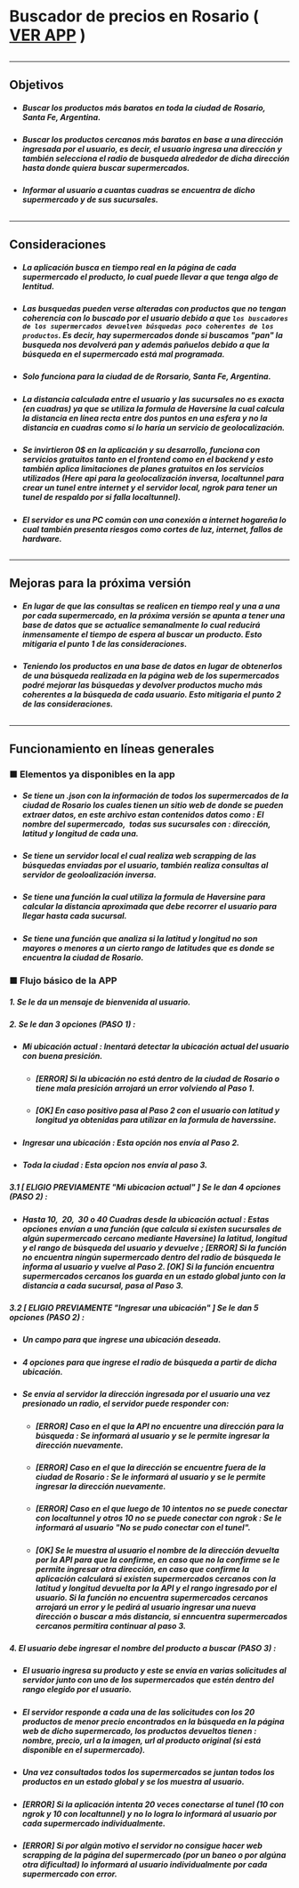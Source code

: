 # Buscador de precios en Rosario __( [VER APP](https://davidoreiro97.github.io/BuscadorPreciosRosario/) )__
##
----
## Objetivos 
- ##### Buscar los productos más baratos en toda la ciudad de Rosario, Santa Fe, Argentina. 
- ##### Buscar los productos cercanos más baratos en base a una dirección ingresada por el usuario, es decir, el usuario ingresa una dirección y también selecciona el radio de busqueda alrededor de dicha dirección hasta donde quiera buscar supermercados.
- ##### Informar al usuario a cuantas cuadras se encuentra de dicho supermercado y de sus sucursales.
## 
---
## Consideraciones
- ##### La aplicación busca en tiempo real en la página de cada supermercado el producto, lo cual puede llevar a que tenga algo de lentitud.                                                    
- ##### Las busquedas pueden verse alteradas con productos que no tengan coherencia con lo buscado por el usuario debido a que `los buscadores de los supermercados devuelven búsquedas poco coherentes de los productos`. Es decir, hay supermercados donde si buscamos "pan" la busqueda nos devolverá pan y además pañuelos debido a que la búsqueda en el supermercado está mal programada.

- ##### Solo funciona para la ciudad de de Rorsario, Santa Fe, Argentina.
- ##### La distancia calculada entre el usuario y las sucursales no es exacta (en cuadras) ya que se utiliza la formula de Haversine la cual calcula la distancia en línea recta entre dos puntos en una esfera y no la distancia en cuadras como sí lo haría un servicio de geolocalización.
- ##### Se invirtieron 0$ en la aplicación y su desarrollo, funciona con servicios gratuitos tanto en el frontend como en el backend y esto también aplica limitaciones de planes gratuitos en los servicios utilizados (Here api para la geolocalización inversa, localtunnel para crear un tunel entre internet y el servidor local, ngrok para tener un tunel de respaldo por si falla localtunnel).
- ##### El servidor es una PC común con una conexión a internet hogareña lo cual también presenta riesgos como cortes de luz, internet, fallos de hardware.
##
---
## Mejoras para la próxima versión
-  ##### En lugar de que las consultas se realicen en tiempo real y una a una por cada supermercado, en la próxima versión se apunta a tener una base de datos que se actualice semanalmente lo cual reducirá inmensamente el tiempo de espera al buscar un producto. __Esto mitigaria el punto 1 de las consideraciones.__
-  ##### Teniendo los productos en una base de datos en lugar de obtenerlos de una búsqueda realizada en la página web de los supermercados podré mejorar las búsquedas y devolver productos mucho más coherentes a la búsqueda de cada usuario. __Esto mitigaria el punto 2 de las consideraciones.__
##
---
## Funcionamiento en líneas generales
### ■ Elementos ya disponibles en la app
- ##### Se tiene un .json con la información de todos los supermercados de la ciudad de Rosario los cuales tienen un sitio web de donde se pueden extraer datos, en este archivo estan contenidos datos como : El nombre del supermercado,&nbsp; todas sus sucursales con : dirección, latitud y longitud de cada una.
- ##### Se tiene un servidor local el cual realiza web scrapping de las búsquedas enviadas por el usuario, también realiza consultas al servidor de geoloalización inversa.
- ##### Se tiene una función la cual utiliza la formula de Haversine para calcular la distancia aproximada que debe recorrer el usuario para llegar hasta cada sucursal.
- ##### Se tiene una función que analiza si la latitud y longitud no son mayores o menores a un cierto rango de latitudes que es donde se encuentra la ciudad de Rosario.
### ■ Flujo básico de la APP
##### 1.  Se le da un mensaje de bienvenida al usuario.
##### 2. Se le dan 3 opciones (**PASO 1**) :
- ##### Mi ubicación actual : Inentará detectar la ubicación actual del usuario con buena presición.
    - ##### [ERROR] Si la ubicación no está dentro de la ciudad de Rosario o tiene mala presición arrojará un error volviendo al Paso 1.
    -  #####  [OK] En caso positivo pasa al Paso 2 con el usuario con latitud y longitud ya obtenidas para utilizar en la formula de haverssine.
- ##### Ingresar una ubicación : Esta opción nos envía al Paso 2.
- ##### Toda la ciudad : Esta opcion nos envía al paso 3.
##### 3.1 **[ ELIGIO PREVIAMENTE "Mi ubicacion actual" ]** Se le dan 4 opciones (**PASO 2**) :
- ##### Hasta 10,&nbsp; 20,&nbsp; 30 o 40 Cuadras desde la ubicación actual : Estas opciones envían a una función (que calcula si existen sucursales de algún supermercado cercano mediante Haversine) la latitud, longitud y el rango de búsqueda del usuario y devuelve ; [ERROR] Si la función no encuentra ningún supermercado dentro del radio de búsqueda le informa al usuario y vuelve al Paso 2. [OK] Si la función encuentra supermercados cercanos los guarda en un estado global junto con la distancia a cada sucursal, pasa al Paso 3.
##### 3.2 **[ ELIGIO PREVIAMENTE "Ingresar una ubicación" ]** Se le dan 5 opciones (**PASO 2**) :
- ##### Un campo para que ingrese una ubicación deseada.
- ##### 4 opciones para que ingrese el radio de búsqueda a partir de dicha ubicación.
- ##### Se envía al servidor la dirección ingresada por el usuario una vez presionado un radio, el servidor puede responder con:
    - ##### [ERROR] Caso en el que la API no encuentre una dirección para la búsqueda : Se informará al usuario y se le permite ingresar la dirección nuevamente.
    -  ##### [ERROR] Caso en el que la dirección se encuentre fuera de la ciudad de Rosario : Se le informará al usuario y se le permite ingresar la dirección nuevamente.
    -  ##### [ERROR] Caso en el que luego de 10 intentos no se puede conectar con localtunnel y otros 10 no se puede conectar con ngrok : Se le informará al usuario "No se pudo conectar con el tunel".
    -  ##### [OK] Se le muestra al usuario el nombre de la dirección devuelta por la API para que la confirme, en caso que no la confirme se le permite ingresar otra dirección, en caso que confirme la aplicación calculará si existen supermercados cercanos con la latitud y longitud devuelta por la API y el rango ingresado por el usuario. Si la función no encuentra supermercados cercanos arrojará un error y le pedirá al usuario ingresar una nueva dirección o buscar a más distancia, si enncuentra supermercados cercanos permitira continuar al paso 3.
##### 4. El usuario debe ingresar el nombre del producto a buscar (**PASO 3**) :
- ##### El usuario ingresa su producto y este se envía en varias solicitudes al servidor junto con uno de los supermercados que estén dentro del rango elegido por el usuario.
- ##### El servidor responde a cada una de las solicitudes con los 20 productos de menor precio encontrados en la búsqueda en la página web de dicho supermercado, los productos devueltos tienen : nombre, precio, url a la imagen, url al producto original (si está disponible en el supermercado).
- ##### Una vez consultados todos los supermercados se juntan todos los productos en un estado global y se los muestra al usuario.
- ##### [ERROR] Si la aplicación intenta 20 veces conectarse al tunel (10 con ngrok y 10 con localtunnel) y no lo logra lo informará al usuario por cada supermercado individualmente.
- ##### [ERROR] Si por algún motivo el servidor no consigue hacer web scrapping de la página del supermercado (por un baneo o por algúna otra dificultad) lo informará al usuario individualmente por cada supermercado con error.
